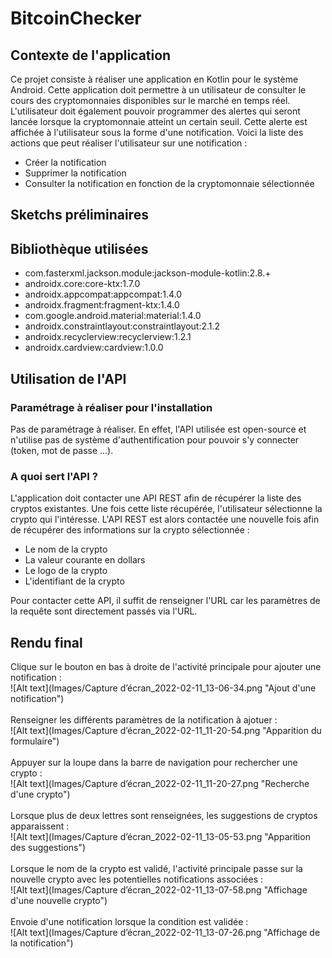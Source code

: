 # BitcoinChecker


## Contexte de l'application

Ce projet consiste à réaliser une application en Kotlin pour le système Android.
Cette application doit permettre à un utilisateur de consulter le cours des cryptomonnaies disponibles sur le marché en temps réel.
L'utilisateur doit également pouvoir programmer des alertes qui seront lancée lorsque la cryptomonnaie atteint un certain seuil. Cette alerte est affichée à l'utilisateur sous la forme d'une notification. Voici la liste des actions que peut réaliser l'utilisateur sur une notification : 
- Créer la notification
- Supprimer la notification
- Consulter la notification en fonction de la cryptomonnaie sélectionnée

## Sketchs préliminaires

## Bibliothèque utilisées

- com.fasterxml.jackson.module:jackson-module-kotlin:2.8.+
- androidx.core:core-ktx:1.7.0
- androidx.appcompat:appcompat:1.4.0
- androidx.fragment:fragment-ktx:1.4.0
- com.google.android.material:material:1.4.0
- androidx.constraintlayout:constraintlayout:2.1.2
- androidx.recyclerview:recyclerview:1.2.1
- androidx.cardview:cardview:1.0.0


## Utilisation de l'API

### Paramétrage à réaliser pour l'installation

Pas de paramétrage à réaliser. En effet, l'API utilisée est open-source et n'utilise pas de système d'authentification pour pouvoir s'y connecter (token, mot de passe ...).

### A quoi sert l'API ?

L'application doit contacter une API REST afin de récupérer la liste des cryptos existantes. Une fois cette liste récupérée, l'utilisateur sélectionne la crypto qui l'intéresse. L'API REST est alors contactée une nouvelle fois afin de récupérer des informations sur la crypto sélectionnée :

- Le nom de la crypto
- La valeur courante en dollars
- Le logo de la crypto
- L'identifiant de la crypto

Pour contacter cette API, il suffit de renseigner l'URL car les paramètres de la requête sont directement passés via l'URL. 

## Rendu final

Clique sur le bouton en bas à droite de l'activité principale pour ajouter une notification :
<br/> 
![Alt text](Images/Capture d’écran_2022-02-11_13-06-34.png "Ajout d'une notification")
<br/>
<br/>
Renseigner les différents paramètres de la notification à ajotuer :
<br/>
![Alt text](Images/Capture d’écran_2022-02-11_11-20-54.png "Apparition du formulaire")
<br/>
<br/>
Appuyer sur la loupe dans la barre de navigation pour rechercher une crypto :
<br/>
![Alt text](Images/Capture d’écran_2022-02-11_11-20-27.png "Recherche d'une crypto")
<br/>
<br/>
Lorsque plus de deux lettres sont renseignées, les suggestions de cryptos apparaissent : 
<br/>
![Alt text](Images/Capture d’écran_2022-02-11_13-05-53.png "Apparition des suggestions")
<br/>
<br/>
Lorsque le nom de la crypto est validé, l'activité principale passe sur la nouvelle crypto avec les potentielles notifications associées : 
<br/>
![Alt text](Images/Capture d’écran_2022-02-11_13-07-58.png "Affichage d'une nouvelle crypto")
<br/><br/>
Envoie d'une notification lorsque la condition est validée : 
<br/>
![Alt text](Images/Capture d’écran_2022-02-11_13-07-26.png "Affichage de la notification")




